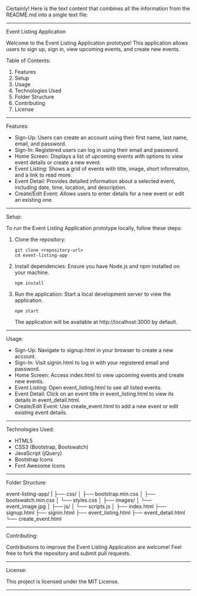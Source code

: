 Certainly! Here is the text content that combines all the information from the README.md into a single text file:

---

Event Listing Application

Welcome to the Event Listing Application prototype! This application allows users to sign up, sign in, view upcoming events, and create new events.

Table of Contents:

1. Features
2. Setup
3. Usage
4. Technologies Used
5. Folder Structure
6. Contributing
7. License

---

Features:

- Sign-Up: Users can create an account using their first name, last name, email, and password.
- Sign-In: Registered users can log in using their email and password.
- Home Screen: Displays a list of upcoming events with options to view event details or create a new event.
- Event Listing: Shows a grid of events with title, image, short information, and a link to read more.
- Event Detail: Provides detailed information about a selected event, including date, time, location, and description.
- Create/Edit Event: Allows users to enter details for a new event or edit an existing one.

---

Setup:

To run the Event Listing Application prototype locally, follow these steps:

1. Clone the repository:
   ```
   git clone <repository-url>
   cd event-listing-app
   ```

2. Install dependencies:
   Ensure you have Node.js and npm installed on your machine.
   ```
   npm install
   ```

3. Run the application:
   Start a local development server to view the application.
   ```
   npm start
   ```
   The application will be available at http://localhost:3000 by default.

---

Usage:

- Sign-Up: Navigate to signup.html in your browser to create a new account.
- Sign-In: Visit signin.html to log in with your registered email and password.
- Home Screen: Access index.html to view upcoming events and create new events.
- Event Listing: Open event_listing.html to see all listed events.
- Event Detail: Click on an event title in event_listing.html to view its details in event_detail.html.
- Create/Edit Event: Use create_event.html to add a new event or edit existing event details.

---

Technologies Used:

- HTML5
- CSS3 (Bootstrap, Bootswatch)
- JavaScript (jQuery)
- Bootstrap Icons
- Font Awesome Icons

---

Folder Structure:

event-listing-app/
|
├── css/
│   ├── bootstrap.min.css
│   ├── bootswatch.min.css
│   └── styles.css
│
├── images/
│   └── event_image.jpg
│
├── js/
│   └── scripts.js
│
├── index.html
├── signup.html
├── signin.html
├── event_listing.html
├── event_detail.html
└── create_event.html

---

Contributing:

Contributions to improve the Event Listing Application are welcome! Feel free to fork the repository and submit pull requests.

---

License:

This project is licensed under the MIT License.

---
